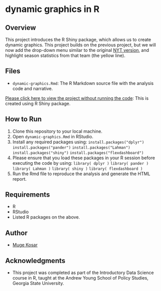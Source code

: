 # dynamic graphics in R

## Overview
This project introduces the R Shiny package, which allows us to create dynamic graphics. This project builds on the previous project, but we will now add the drop-down menu similar to the original [NYT version](https://archive.nytimes.com/www.nytimes.com/interactive/2013/03/29/sports/baseball/Strikeouts-Are-Still-Soaring.html?_r=0&ref=baseball), and highlight season statistics from that team (the yellow line). 


## Files
- `dynamic-graphics.Rmd`: The R Markdown source file with the analysis code and narrative.

[Please click here to view the project without running the code](http://rdk7kk-m0ge-ko0ar.shinyapps.io/dynamic-graphics): This is created using R Shiny package.

## How to Run
1. Clone this repository to your local machine.
2. Open `dynamic-graphics.Rmd` in RStudio.
3. Install any required packages using:
   `install.packages("dplyr")`
   `install.packages("pander")`
   `install.packages("Lahman")`
   `install.packages("shiny")`
   `install.packages("flexdashboard")`
4. Please ensure that you load these packages in your R session before executing the code by using:
   `library( dplyr )`
   `library( pander )` 
   `library( Lahman )` 
   `library( shiny )` 
   `library( flexdashboard )` 
5. Run the Rmd file to reproduce the analysis and generate the HTML report.

## Requirements
- R
- RStudio
- Listed R packages on the above.


## Author
- [Muge Kosar](https://github.com/mugekosar)

## Acknowledgments
- This project was completed as part of the Introductory Data Science course in R, taught at the Andrew Young School of Policy Studies, Georgia State University.


